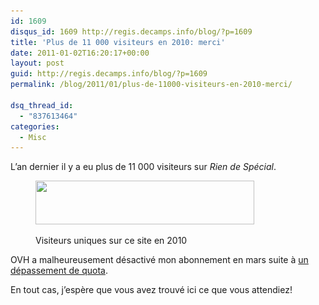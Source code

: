 ```yaml
---
id: 1609
disqus_id: 1609 http://regis.decamps.info/blog/?p=1609
title: 'Plus de 11 000 visiteurs en 2010: merci'
date: 2011-01-02T16:20:17+00:00
layout: post
guid: http://regis.decamps.info/blog/?p=1609
permalink: /blog/2011/01/plus-de-11000-visiteurs-en-2010-merci/

dsq_thread_id:
  - "837613464"
categories:
  - Misc
---
```

L’an dernier il y a eu plus de 11 000 visiteurs sur _Rien de Spécial_.<figure id="attachment_1610" style="width: 350px" class="wp-caption alignnone">

[<img src="/blog/wp-content/uploads/2011/01/visitors-350x70.png" alt="" title="Visiteurs uniques en 2010" width="350" height="70" class="size-medium wp-image-1610" srcset="/blog/wp-content/uploads/2011/01/visitors-350x70.png 350w, /blog/wp-content/uploads/2011/01/visitors.png 969w" sizes="(max-width: 350px) 100vw, 350px" />](/blog/wp-content/uploads/2011/01/visitors.png)<figcaption class="wp-caption-text">Visiteurs uniques sur ce site en 2010</figcaption></figure> 

OVH a malheureusement désactivé mon abonnement en mars suite à [un dépassement de quota](http://regis.decamps.info/blog/2010/03/hotlinking/).

En tout cas, j’espère que vous avez trouvé ici ce que vous attendiez!
